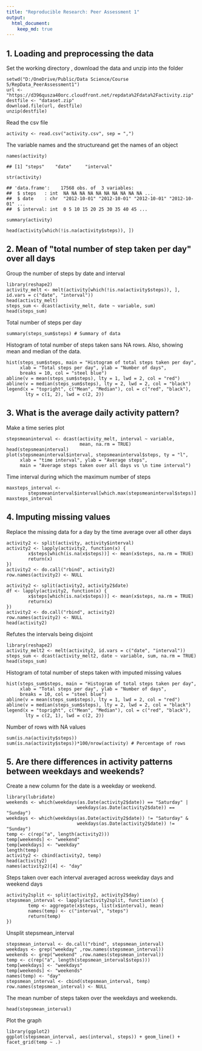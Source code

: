 ```yaml
---
title: "Reproducible Research: Peer Assessment 1"
output: 
  html_document:
    keep_md: true
---
```


## 1. Loading and preprocessing the data

Set the working directory , download the data and unzip into the folder
```
setwd("D:/OneDrive/Public/Data Science/Course 5/RepData_PeerAssessment1")
url <- "https://d396qusza40orc.cloudfront.net/repdata%2Fdata%2Factivity.zip"
destfile <- "dataset.zip"
download.file(url, destfile)
unzip(destfile)
```

Read the csv file

```
activity <- read.csv("activity.csv", sep = ",")
```

The variable names and the structureand get the names of an object

```
names(activity)

```

```
## [1] "steps"    "date"     "interval"

```

```
str(activity)

```

```
## 'data.frame':	17568 obs. of  3 variables:
##  $ steps   : int  NA NA NA NA NA NA NA NA NA NA ...
##  $ date    : chr  "2012-10-01" "2012-10-01" "2012-10-01" "2012-10-01" ...
##  $ interval: int  0 5 10 15 20 25 30 35 40 45 ...
```
```
summary(activity)
```
```
head(activity[which(!is.na(activity$steps)), ])
```

## 2. Mean of "total number of step taken per day" over all days

Group the number of steps by date and interval

```
library(reshape2)
activity_melt <- melt(activity[which(!is.na(activity$steps)), ], id.vars = c("date", "interval"))
head(activity_melt)
steps_sum <- dcast(activity_melt, date ~ variable, sum)
head(steps_sum)
```

Total number of steps per day
```
summary(steps_sum$steps) # Summary of data
```

Histogram of total number of steps taken sans NA rows. Also, showing mean and median of the data.

```
hist(steps_sum$steps, main = "Histogram of total steps taken per day", 
     xlab = "Total steps per day", ylab = "Number of days", 
     breaks = 10, col = "steel blue")
abline(v = mean(steps_sum$steps), lty = 1, lwd = 2, col = "red")
abline(v = median(steps_sum$steps), lty = 2, lwd = 2, col = "black")
legend(x = "topright", c("Mean", "Median"), col = c("red", "black"), 
       lty = c(1, 2), lwd = c(2, 2))
```

## 3. What is the average daily activity pattern?

Make a time series plot

```
stepsmeaninterval <- dcast(activity_melt, interval ~ variable, 
                           mean, na.rm = TRUE)
head(stepsmeaninterval)
plot(stepsmeaninterval$interval, stepsmeaninterval$steps, ty = "l",
     xlab = "time interval", ylab = "Average steps", 
     main = "Average steps taken over all days vs \n time interval")
```
Time interval during which the maximum number of steps

```
maxsteps_interval <- 
        stepsmeaninterval$interval[which.max(stepsmeaninterval$steps)]
maxsteps_interval
```

## 4. Imputing missing values

Replace the missing data for a day by the time average over all other days

```
activity2 <- split(activity, activity$interval)
activity2 <- lapply(activity2, function(x) {
        x$steps[which(is.na(x$steps))] <- mean(x$steps, na.rm = TRUE)
        return(x)
})
activity2 <- do.call("rbind", activity2)
row.names(activity2) <- NULL

activity2 <- split(activity2, activity2$date)
df <- lapply(activity2, function(x) {
        x$steps[which(is.na(x$steps))] <- mean(x$steps, na.rm = TRUE)
        return(x)
})
activity2 <- do.call("rbind", activity2)
row.names(activity2) <- NULL
head(activity2)
```

Refutes the intervals being disjoint
```
library(reshape2)
activity_melt2 <- melt(activity2, id.vars = c("date", "interval"))
steps_sum <- dcast(activity_melt2, date ~ variable, sum, na.rm = TRUE)
head(steps_sum)
```

Histogram of total number of steps taken with imputed missing values
```
hist(steps_sum$steps, main = "Histogram of total steps taken per day", 
     xlab = "Total steps per day", ylab = "Number of days", 
     breaks = 10, col = "steel blue")
abline(v = mean(steps_sum$steps), lty = 1, lwd = 2, col = "red")
abline(v = median(steps_sum$steps), lty = 2, lwd = 2, col = "black")
legend(x = "topright", c("Mean", "Median"), col = c("red", "black"), 
       lty = c(2, 1), lwd = c(2, 2))
```

Number of rows with NA values
```
sum(is.na(activity$steps))
sum(is.na(activity$steps))*100/nrow(activity) # Percentage of rows
```

## 5. Are there differences in activity patterns between weekdays and weekends?

Create a new column for the date is a weekday or weekend.
```
library(lubridate)
weekends <- which(weekdays(as.Date(activity2$date)) == "Saturday" |
                          weekdays(as.Date(activity2$date)) == "Sunday")
weekdays <- which(weekdays(as.Date(activity2$date)) != "Saturday" &
                          weekdays(as.Date(activity2$date)) != "Sunday")
temp <- c(rep("a", length(activity2)))
temp[weekends] <- "weekend"
temp[weekdays] <- "weekday"
length(temp)
activity2 <- cbind(activity2, temp)
head(activity2)
names(activity2)[4] <- "day"
```

Steps taken over each interval averaged across weekday days and weekend days
```
activity2split <- split(activity2, activity2$day)
stepsmean_interval <- lapply(activity2split, function(x) {
        temp <- aggregate(x$steps, list(x$interval), mean)
        names(temp) <- c("interval", "steps")
        return(temp)
})
```

Unsplit stepsmean_interval
```
stepsmean_interval <- do.call("rbind", stepsmean_interval)
weekdays <- grep("weekday" ,row.names(stepsmean_interval))
weekends <- grep("weekend" ,row.names(stepsmean_interval))
temp <- c(rep("a", length(stepsmean_interval$steps)))
temp[weekdays] <- "weekdays"
temp[weekends] <- "weekends"
names(temp) <- "day"
stepsmean_interval <- cbind(stepsmean_interval, temp)
row.names(stepsmean_interval) <- NULL
```

The mean number of steps taken over the weekdays and weekends.
```
head(stepsmean_interval)
```

Plot the graph
```
library(ggplot2)
ggplot(stepsmean_interval, aes(interval, steps)) + geom_line() + facet_grid(temp ~ .) 
```
